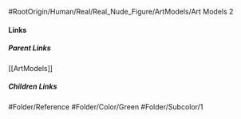 #RootOrigin/Human/Real/Real_Nude_Figure/ArtModels/Art Models 2
#### Links
##### Parent Links
[[ArtModels]]
##### Children Links
#Folder/Reference
#Folder/Color/Green
#Folder/Subcolor/1
